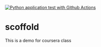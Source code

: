 [![Python application test with Github Actions](https://github.com/sisionion/scoffold/actions/workflows/main.yml/badge.svg)](https://github.com/sisionion/scoffold/actions/workflows/main.yml)

# scoffold
This is a demo for coursera class
